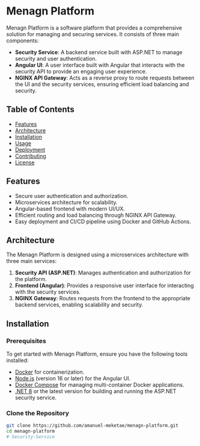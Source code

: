 # Menagn Platform

Menagn Platform is a software platform that provides a comprehensive solution for managing and securing services. It consists of three main components:

- **Security Service**: A backend service built with ASP.NET to manage security and user authentication.
- **Angular UI**: A user interface built with Angular that interacts with the security API to provide an engaging user experience.
- **NGINX API Gateway**: Acts as a reverse proxy to route requests between the UI and the security services, ensuring efficient load balancing and security.

## Table of Contents

- [Features](#features)
- [Architecture](#architecture)
- [Installation](#installation)
- [Usage](#usage)
- [Deployment](#deployment)
- [Contributing](#contributing)
- [License](#license)

## Features

- Secure user authentication and authorization.
- Microservices architecture for scalability.
- Angular-based frontend with modern UI/UX.
- Efficient routing and load balancing through NGINX API Gateway.
- Easy deployment and CI/CD pipeline using Docker and GitHub Actions.

## Architecture

The Menagn Platform is designed using a microservices architecture with three main services:

1. **Security API (ASP.NET)**: Manages authentication and authorization for the platform.
2. **Frontend (Angular)**: Provides a responsive user interface for interacting with the security services.
3. **NGINX Gateway**: Routes requests from the frontend to the appropriate backend services, enabling scalability and security.

## Installation

### Prerequisites

To get started with Menagn Platform, ensure you have the following tools installed:

- [Docker](https://www.docker.com/get-started) for containerization.
- [Node.js](https://nodejs.org/) (version 16 or later) for the Angular UI.
- [Docker Compose](https://docs.docker.com/compose/) for managing multi-container Docker applications.
- [.NET 8](https://dotnet.microsoft.com/en-us/download/dotnet/8.0/) or the latest version for building and running the ASP.NET security service.

### Clone the Repository

```bash
git clone https://github.com/amanuel-meketae/menagn-platform.git
cd menagn-platform
# Security-Service
